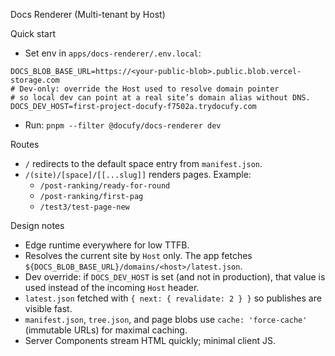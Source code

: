 Docs Renderer (Multi-tenant by Host)

Quick start

- Set env in `apps/docs-renderer/.env.local`:

```
DOCS_BLOB_BASE_URL=https://<your-public-blob>.public.blob.vercel-storage.com
# Dev-only: override the Host used to resolve domain pointer
# so local dev can point at a real site’s domain alias without DNS.
DOCS_DEV_HOST=first-project-docufy-f7502a.trydocufy.com
```

- Run: `pnpm --filter @docufy/docs-renderer dev`

Routes

- `/` redirects to the default space entry from `manifest.json`.
- `/(site)/[space]/[[...slug]]` renders pages. Example:
  - `/post-ranking/ready-for-round`
  - `/post-ranking/first-pag`
  - `/test3/test-page-new`

Design notes

- Edge runtime everywhere for low TTFB.
- Resolves the current site by `Host` only. The app fetches
  `${DOCS_BLOB_BASE_URL}/domains/<host>/latest.json`.
- Dev override: if `DOCS_DEV_HOST` is set (and not in production),
  that value is used instead of the incoming `Host` header.
- `latest.json` fetched with `{ next: { revalidate: 2 } }` so publishes are visible fast.
- `manifest.json`, `tree.json`, and page blobs use `cache: 'force-cache'` (immutable URLs) for maximal caching.
- Server Components stream HTML quickly; minimal client JS.
